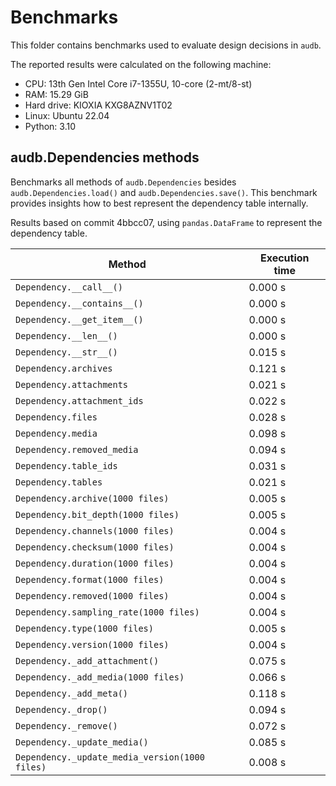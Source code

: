 # Benchmarks

This folder contains benchmarks
used to evaluate design decisions
in `audb`.

The reported results were calculated
on the following machine:

* CPU: 13th Gen Intel Core i7-1355U, 10-core (2-mt/8-st)
* RAM: 15.29 GiB
* Hard drive: KIOXIA KXG8AZNV1T02
* Linux: Ubuntu 22.04
* Python: 3.10


## audb.Dependencies methods

Benchmarks all methods of `audb.Dependencies`
besides `audb.Dependencies.load()`
and `audb.Dependencies.save()`.
This benchmark provides insights
how to best represent
the dependency table internally.

Results based on commit 4bbcc07,
using `pandas.DataFrame`
to represent the dependency table.

| Method                                         | Execution time |
| ---------------------------------------------- | -------------- |
| `Dependency.__call__()`                        |        0.000 s |
| `Dependency.__contains__()`                    |        0.000 s |
| `Dependency.__get_item__()`                    |        0.000 s |
| `Dependency.__len__()`                         |        0.000 s |
| `Dependency.__str__()`                         |        0.015 s |
| `Dependency.archives`                          |        0.121 s |
| `Dependency.attachments`                       |        0.021 s |
| `Dependency.attachment_ids`                    |        0.022 s |
| `Dependency.files`                             |        0.028 s |
| `Dependency.media`                             |        0.098 s |
| `Dependency.removed_media`                     |        0.094 s |
| `Dependency.table_ids`                         |        0.031 s |
| `Dependency.tables`                            |        0.021 s |
| `Dependency.archive(1000 files)`               |        0.005 s |
| `Dependency.bit_depth(1000 files)`             |        0.005 s |
| `Dependency.channels(1000 files)`              |        0.004 s |
| `Dependency.checksum(1000 files)`              |        0.004 s |
| `Dependency.duration(1000 files)`              |        0.004 s | 
| `Dependency.format(1000 files)`                |        0.004 s |
| `Dependency.removed(1000 files)`               |        0.004 s |
| `Dependency.sampling_rate(1000 files)`         |        0.004 s |
| `Dependency.type(1000 files)`                  |        0.005 s |
| `Dependency.version(1000 files)`               |        0.004 s |
| `Dependency._add_attachment()`                 |        0.075 s |
| `Dependency._add_media(1000 files)`            |        0.066 s |
| `Dependency._add_meta()`                       |        0.118 s |
| `Dependency._drop()`                           |        0.094 s |
| `Dependency._remove()`                         |        0.072 s |
| `Dependency._update_media()`                   |        0.085 s |
| `Dependency._update_media_version(1000 files)` |        0.008 s |

